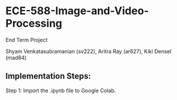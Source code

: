 # ECE-588-Image-and-Video-Processing
End Term Project

Shyam Venkatasubramanian (sv222), Aritra Ray (ar627), Kiki Densel (mad84) 

## Implementation Steps: 

Step 1: Import the .ipynb file to Google Colab. 
